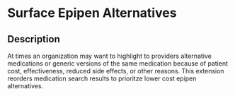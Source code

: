 Surface Epipen Alternatives
===========================

## Description

At times an organization may want to highlight to providers alternative medications or generic versions of the same medication because of patient cost, effectiveness, reduced side effects, or other reasons. This extension reorders medication search results to prioritze lower cost epipen alternatives. 


